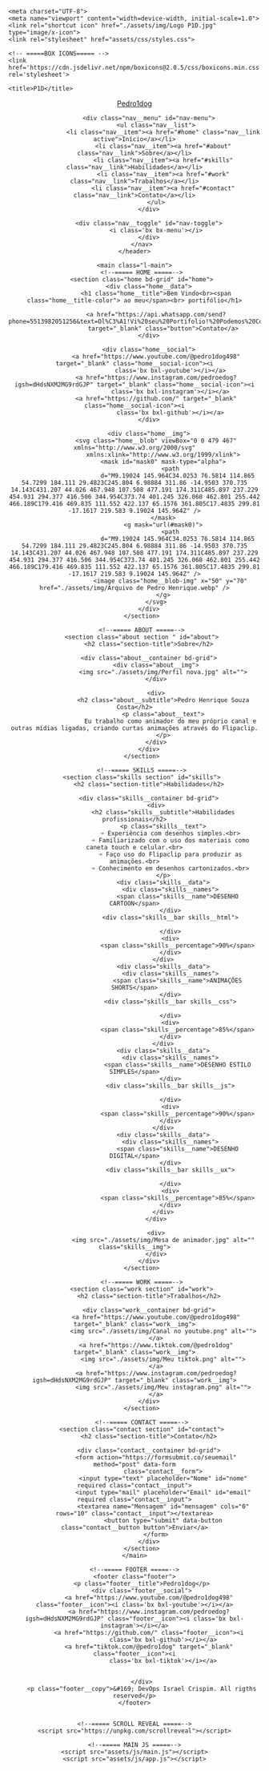 <!DOCTYPE html>
<html lang="en">

<head>
   

    <meta charset="UTF-8">
    <meta name="viewport" content="width=device-width, initial-scale=1.0">
    <link rel="shortcut icon" href="./assets/img/Logo P1D.jpg" type="image/x-icon">
    <link rel="stylesheet" href="assets/css/styles.css">

    <!-- =====BOX ICONS===== -->
    <link href='https://cdn.jsdelivr.net/npm/boxicons@2.0.5/css/boxicons.min.css' rel='stylesheet'>

    <title>P1D</title>
</head>

<body>
    <!--===== HEADER =====-->
    <header class="l-header">
        <nav class="nav bd-grid">
            <div>
                <a href="#" class="nav__logo">Pedro1dog</a>
            </div>

            <div class="nav__menu" id="nav-menu">
                <ul class="nav__list">
                    <li class="nav__item"><a href="#home" class="nav__link active">Início</a></li>
                    <li class="nav__item"><a href="#about" class="nav__link">Sobre</a></li>
                    <li class="nav__item"><a href="#skills" class="nav__link">Habilidades</a></li>
                    <li class="nav__item"><a href="#work" class="nav__link">Trabalhos</a></li>
                    <li class="nav__item"><a href="#contact" class="nav__link">Contato</a></li>
                </ul>
            </div>

            <div class="nav__toggle" id="nav-toggle">
                <i class='bx bx-menu'></i>
            </div>
        </nav>
    </header>

    <main class="l-main">
        <!--===== HOME =====-->
        <section class="home bd-grid" id="home">
            <div class="home__data">
                <h1 class="home__title">Bem Vindo<br><span class="home__title-color"> ao meu</span><br> portifólio</h1>

                <a href="https://api.whatsapp.com/send?phone=5513982051256&text=Ol%C3%A1!Vi%20seu%20Portifolio!%20Podemos%20Conversar?"
                    target="_blank" class="button">Contato</a>
            </div>

            <div class="home__social">
                <a href="https://www.youtube.com/@pedro1dog498" target="_blank" class="home__social-icon"><i
                        class='bx bxl-youtube'></i></a>
                <a href="https://www.instagram.com/pedroedog?igsh=dHdsNXM2MG9rdGJP" target="_blank" class="home__social-icon"><i
                        class='bx bxl-instagram'></i></a>
                <a href="https://github.com/" target="_blank" class="home__social-icon"><i
                        class='bx bxl-github'></i></a>
            </div>

            <div class="home__img">
                <svg class="home__blob" viewBox="0 0 479 467" xmlns="http://www.w3.org/2000/svg"
                    xmlns:xlink="http://www.w3.org/1999/xlink">
                    <mask id="mask0" mask-type="alpha">
                        <path
                            d="M9.19024 145.964C34.0253 76.5814 114.865 54.7299 184.111 29.4823C245.804 6.98884 311.86 -14.9503 370.735 14.143C431.207 44.026 467.948 107.508 477.191 174.311C485.897 237.229 454.931 294.377 416.506 344.954C373.74 401.245 326.068 462.801 255.442 466.189C179.416 469.835 111.552 422.137 65.1576 361.805C17.4835 299.81 -17.1617 219.583 9.19024 145.964Z" />
                    </mask>
                    <g mask="url(#mask0)">
                        <path
                            d="M9.19024 145.964C34.0253 76.5814 114.865 54.7299 184.111 29.4823C245.804 6.98884 311.86 -14.9503 370.735 14.143C431.207 44.026 467.948 107.508 477.191 174.311C485.897 237.229 454.931 294.377 416.506 344.954C373.74 401.245 326.068 462.801 255.442 466.189C179.416 469.835 111.552 422.137 65.1576 361.805C17.4835 299.81 -17.1617 219.583 9.19024 145.964Z" />
                        <image class="home__blob-img" x="50" y="70" href="./assets/img/Arquivo de Pedro Henrique.webp" />
                    </g>
                </svg>
            </div>
        </section>

        <!--===== ABOUT =====-->
        <section class="about section " id="about">
            <h2 class="section-title">Sobre</h2>

            <div class="about__container bd-grid">
                <div class="about__img">
                    <img src="./assets/img/Perfil nova.jpg" alt="">
                </div>

                <div>
                    <h2 class="about__subtitle">Pedro Henrique Souza Costa</h2>
                    <p class="about__text">
                        Eu trabalho como animador do meu próprio canal e outras mídias ligadas, criando curtas animações através do Flipaclip.
                    </p>
                </div>
            </div>
        </section>

        <!--===== SKILLS =====-->
        <section class="skills section" id="skills">
            <h2 class="section-title">Habilidades</h2>

            <div class="skills__container bd-grid">
                <div>
                    <h2 class="skills__subtitle">Habilidades profissionais</h2>
                    <p class="skills__text">
                        ➩ Experiência com desenhos simples.<br>
                        ➩ Familiarizado com o uso dos materiais como  caneta touch e celular.<br>
                        ➩ Faço uso do Flipaclip para produzir as animações.<br>
                        ➩ Conhecimento em desenhos cartonizados.<br>
                    </p>
                    <div class="skills__data">
                        <div class="skills__names">
                            <span class="skills__name">DESENHO CARTOON</span>
                        </div>
                        <div class="skills__bar skills__html">

                        </div>
                        <div>
                            <span class="skills__percentage">90%</span>
                        </div>
                    </div>
                    <div class="skills__data">
                        <div class="skills__names">
                            <span class="skills__name">ANIMAÇÕES SHORTS</span>
                        </div>
                        <div class="skills__bar skills__css">

                        </div>
                        <div>
                            <span class="skills__percentage">85%</span>
                        </div>
                    </div>
                    <div class="skills__data">
                        <div class="skills__names">
                            <span class="skills__name">DESENHO ESTILO SIMPLES</span>
                        </div>
                        <div class="skills__bar skills__js">

                        </div>
                        <div>
                            <span class="skills__percentage">90%</span>
                        </div>
                    </div>
                    <div class="skills__data">
                        <div class="skills__names">
                            <span class="skills__name">DESENHO DIGITAL</span>
                        </div>
                        <div class="skills__bar skills__ux">

                        </div>
                        <div>
                            <span class="skills__percentage">85%</span>
                        </div>
                    </div>
                </div>

                <div>
                    <img src="./assets/img/Mesa de animador.jpg" alt="" class="skills__img">
                </div>
            </div>
        </section>

        <!--===== WORK =====-->
        <section class="work section" id="work">
            <h2 class="section-title">Trabalhos</h2>

            <div class="work__container bd-grid">
                <a href="https://www.youtube.com/@pedro1dog498" target="_blank" class="work__img">
                    <img src="./assets/img/Canal no youtube.png" alt="">
                </a>
                <a href="https://www.tiktok.com/@pedro1dog" target="_blank" class="work__img">
                    <img src="./assets/img/Meu tiktok.png" alt="">
                </a>
                <a href="https://www.instagram.com/pedroedog?igsh=dHdsNXM2MG9rdGJP" target="_blank" class="work__img">
                    <img src="./assets/img/Meu instagram.png" alt="">
                </a>
            </div>
        </section>

        <!--===== CONTACT =====-->
        <section class="contact section" id="contact">
            <h2 class="section-title">Contato</h2>

            <div class="contact__container bd-grid">
                <form action="https://formsubmit.co/seuemail" method="post" data-form
                    class="contact__form">
                    <input type="text" placeholder="Nome" id="nome" required class="contact__input">
                    <input type="mail" placeholder="Email" id="email" required class="contact__input">
                    <textarea name="Mensagem" id="mensagem" cols="0" rows="10" class="contact__input"></textarea>
                    <button type="submit" data-button class="contact__button button">Enviar</a>
                </form>
            </div>
        </section>
    </main>

    <!--===== FOOTER =====-->
    <footer class="footer">
        <p class="footer__title">Pedro1dog</p>
        <div class="footer__social">
            <a href="https://www.youtube.com/@pedro1dog498" class="footer__icon"><i class='bx bxl-youtube'></i></a>
            <a href="https://www.instagram.com/pedroedog?igsh=dHdsNXM2MG9rdGJP" class="footer__icon"><i class='bx bxl-instagram'></i></a>
            <a href="https://github.com/" class="footer__icon"><i
                    class='bx bxl-github'></i></a>
            <a href="tiktok.com/@pedro1dog" target="_blank" class="footer__icon"><i
                    class='bx bxl-tiktok'></i></a>


        </div>
        <p class="footer__copy">&#169; DevOps Israel Crispim. All rigths reserved</p>
    </footer>


    <!--===== SCROLL REVEAL =====-->
    <script src="https://unpkg.com/scrollreveal"></script>

    <!--===== MAIN JS =====-->
    <script src="assets/js/main.js"></script>
    <script src="assets/js/app.js"></script>
    
</body>

</html>
